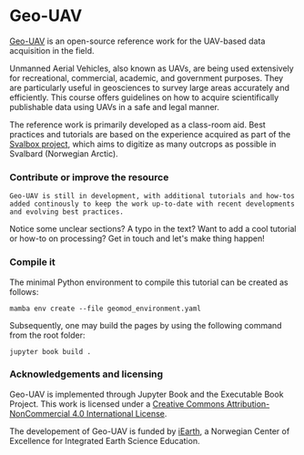 # Geo-UAV
[Geo-UAV](https://unisvalbard.github.io/Geo-UAV/landing-page.html) is an open-source reference work for the UAV-based data acquisition in the field.

Unmanned Aerial Vehicles, also known as UAVs, are being used extensively for recreational, commercial, academic, and government purposes. They are particularly useful in geosciences to survey large areas accurately and efficiently. This course offers guidelines on how to acquire scientifically publishable data using UAVs in a safe and legal manner.

The reference work is primarily developed as a class-room aid. Best practices and tutorials are based on the experience acquired as part of the [Svalbox project](https://svalbox.no), which aims to digitize as many outcrops as possible in Svalbard (Norwegian Arctic).

### Contribute or improve the resource
```{admonition} Under construction
Geo-UAV is still in development, with additional tutorials and how-tos added continously to keep the work up-to-date with recent developments and evolving best practices.
```

Notice some unclear sections? A typo in the text? Want to add a cool tutorial or how-to on processing? Get in touch and let's make thing happen!

### Compile it

The minimal Python environment to compile this tutorial can be created as follows:

```
mamba env create --file geomod_environment.yaml
```

Subsequently, one may build the pages by using the following command from the root folder:

```
jupyter book build .
```


### Acknowledgements and licensing
Geo-UAV is implemented through Jupyter Book and the Executable Book Project.
This work is licensed under a <a rel="license" href="http://creativecommons.org/licenses/by-nc/4.0/">Creative Commons Attribution-NonCommercial 4.0 International License</a>.

The developement of Geo-UAV is funded by [iEarth](https://www.iearth.no/), a Norwegian Center of Excellence for Integrated Earth Science Education.